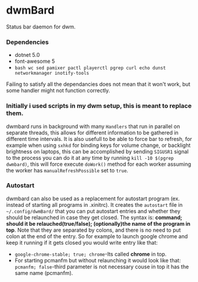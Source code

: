 # dwmBard
Status bar daemon for dwm.

### Dependencies
- dotnet 5.0
- font-awesome 5
- `bash wc sed pamixer pactl playerctl pgrep curl echo dunst networkmanager inotify-tools`

Failing to satisfy all the dependancies does not mean that it won't work, but some handler might not function correctly.

### Initially i used scripts in my dwm setup, this is meant to replace them.
dwmbard runs in background with many `Handlers` that run in parallel on separate threads, this allows for different information to be gathered in different time intervals. It is also usefull to be able to force bar to refresh, for example when using `sxhkd` for binding keys for volume change, or backlight brightness on laptops, this can be accomplished by sending `SIGUSR1` signal to the process you can do it at any time by running `kill -10 $(pgrep dwmbard)`, this will force execute `doWork()` method for each worker assuming the worker has `manualRefreshPossible` set to `true`.

### Autostart
dwmbard can also be used as a replacement for autostart program (ex. instead of starting all programs in .xinitrc).
It creates the `autostart` file in `~/.config/dwmBard/` that you can put autostart entries and whether they should be relaunched in case they get closed. The syntax is: **command; should it be relauched(true/false); (optionally)the name of the program in top**. Note that they are separated by colons, and there is no need to put colon at the end of the entry. So for example to launch google chrome and keep it running if it gets closed you would write entry like that:
- `google-chrome-stable; true; chrome`-Its called **chrome** in top.
- For starting pcmanfm but without relaunching it would look like that: `pcmanfm; false`-third parameter is not necessary couse in top it has the same name (pcmanfm).
